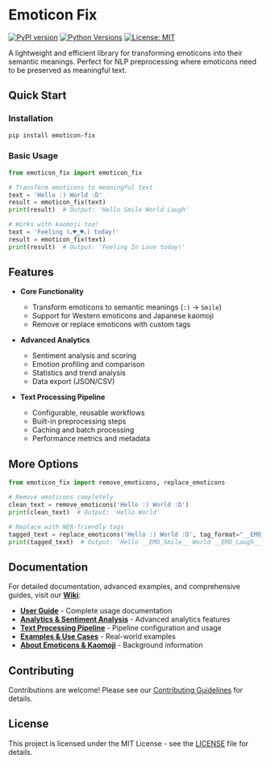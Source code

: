 # Emoticon Fix

[![PyPI version](https://img.shields.io/pypi/v/emoticon-fix.svg)](https://pypi.org/project/emoticon-fix/)
[![Python Versions](https://img.shields.io/pypi/pyversions/emoticon-fix.svg)](https://pypi.org/project/emoticon-fix/)
[![License: MIT](https://img.shields.io/badge/License-MIT-yellow.svg)](https://opensource.org/licenses/MIT)

A lightweight and efficient library for transforming emoticons into their semantic meanings. Perfect for NLP preprocessing where emoticons need to be preserved as meaningful text.

## Quick Start

### Installation
```bash
pip install emoticon-fix
```

### Basic Usage
```python
from emoticon_fix import emoticon_fix

# Transform emoticons to meaningful text
text = 'Hello :) World :D'
result = emoticon_fix(text)
print(result)  # Output: 'Hello Smile World Laugh'

# Works with kaomoji too!
text = 'Feeling (｡♥‿♥｡) today!'
result = emoticon_fix(text)
print(result)  # Output: 'Feeling In Love today!'
```

## Features

- **Core Functionality**
  - Transform emoticons to semantic meanings (`:)` → `Smile`)
  - Support for Western emoticons and Japanese kaomoji
  - Remove or replace emoticons with custom tags

- **Advanced Analytics**
  - Sentiment analysis and scoring
  - Emotion profiling and comparison
  - Statistics and trend analysis
  - Data export (JSON/CSV)

- **Text Processing Pipeline**
  - Configurable, reusable workflows
  - Built-in preprocessing steps
  - Caching and batch processing
  - Performance metrics and metadata

## More Options

```python
from emoticon_fix import remove_emoticons, replace_emoticons

# Remove emoticons completely
clean_text = remove_emoticons('Hello :) World :D')
print(clean_text)  # Output: 'Hello World'

# Replace with NER-friendly tags
tagged_text = replace_emoticons('Hello :) World :D', tag_format="__EMO_{tag}__")
print(tagged_text)  # Output: 'Hello __EMO_Smile__ World __EMO_Laugh__'
```

## Documentation

For detailed documentation, advanced examples, and comprehensive guides, visit our [**Wiki**](https://github.com/xga0/emoticon_fix/wiki):

- **[User Guide](https://github.com/xga0/emoticon_fix/wiki/User-Guide)** - Complete usage documentation
- **[Analytics & Sentiment Analysis](https://github.com/xga0/emoticon_fix/wiki/Analytics-and-Sentiment-Analysis)** - Advanced analytics features
- **[Text Processing Pipeline](https://github.com/xga0/emoticon_fix/wiki/Text-Processing-Pipeline)** - Pipeline configuration and usage
- **[Examples & Use Cases](https://github.com/xga0/emoticon_fix/wiki/Examples-and-Use-Cases)** - Real-world examples
- **[About Emoticons & Kaomoji](https://github.com/xga0/emoticon_fix/wiki/About-Emoticons-and-Kaomoji)** - Background information

## Contributing

Contributions are welcome! Please see our [Contributing Guidelines](https://github.com/xga0/emoticon_fix/wiki/Contributing) for details.

## License

This project is licensed under the MIT License - see the [LICENSE](LICENSE) file for details.